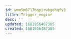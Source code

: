 ```yaml
---
id: wmm5m6717bgpirwbgohqfy3
title: Trigger_engine
desc: ''
updated: 1681956487305
created: 1681956487305
---
```


